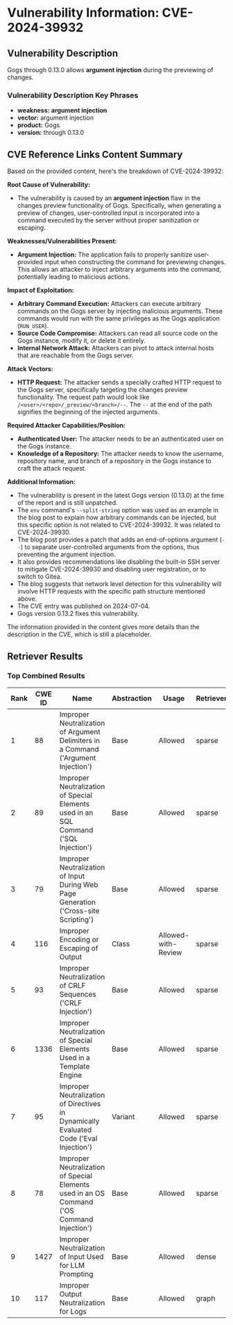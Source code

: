 # Vulnerability Information: CVE-2024-39932

## Vulnerability Description
Gogs through 0.13.0 allows **argument injection** during the previewing of changes.

### Vulnerability Description Key Phrases
- **weakness:** **argument injection**
- **vector:** argument injection
- **product:** Gogs
- **version:** through 0.13.0

## CVE Reference Links Content Summary
Based on the provided content, here's the breakdown of CVE-2024-39932:

**Root Cause of Vulnerability:**
- The vulnerability is caused by an **argument injection** flaw in the changes preview functionality of Gogs. Specifically, when generating a preview of changes, user-controlled input is incorporated into a command executed by the server without proper sanitization or escaping.

**Weaknesses/Vulnerabilities Present:**
- **Argument Injection:** The application fails to properly sanitize user-provided input when constructing the command for previewing changes. This allows an attacker to inject arbitrary arguments into the command, potentially leading to malicious actions.

**Impact of Exploitation:**
- **Arbitrary Command Execution:** Attackers can execute arbitrary commands on the Gogs server by injecting malicious arguments. These commands would run with the same privileges as the Gogs application (`RUN_USER`).
- **Source Code Compromise:** Attackers can read all source code on the Gogs instance, modify it, or delete it entirely.
- **Internal Network Attack:** Attackers can pivot to attack internal hosts that are reachable from the Gogs server.

**Attack Vectors:**
- **HTTP Request:** The attacker sends a specially crafted HTTP request to the Gogs server, specifically targeting the changes preview functionality. The request path would look like `/<user>/<repo>/_preview/<branch>/--`. The `--` at the end of the path signifies the beginning of the injected arguments.

**Required Attacker Capabilities/Position:**
- **Authenticated User:** The attacker needs to be an authenticated user on the Gogs instance.
- **Knowledge of a Repository:** The attacker needs to know the username, repository name, and branch of a repository in the Gogs instance to craft the attack request.

**Additional Information:**
- The vulnerability is present in the latest Gogs version (0.13.0) at the time of the report and is still unpatched.
- The `env` command's `--split-string` option was used as an example in the blog post to explain how arbitrary commands can be injected, but this specific option is not related to CVE-2024-39932. It was related to CVE-2024-39930.
- The blog post provides a patch that adds an end-of-options argument (`--`) to separate user-controlled arguments from the options, thus preventing the argument injection.
- It also provides recommendations like disabling the built-in SSH server to mitigate CVE-2024-39930 and disabling user registration, or to switch to Gitea.
- The blog suggests that network level detection for this vulnerability will involve HTTP requests with the specific path structure mentioned above.
- The CVE entry was published on 2024-07-04.
- Gogs version 0.13.2 fixes this vulnerability.

The information provided in the content gives more details than the description in the CVE, which is still a placeholder.

## Retriever Results

### Top Combined Results

| Rank | CWE ID | Name | Abstraction | Usage  | Retrievers | Individual Scores |
|------|--------|------|-------------|-------|------------|-------------------|
| 1 | 88 | Improper Neutralization of Argument Delimiters in a Command ('Argument Injection') | Base | Allowed | sparse | 0.087 |
| 2 | 89 | Improper Neutralization of Special Elements used in an SQL Command ('SQL Injection') | Base | Allowed | sparse | 0.081 |
| 3 | 79 | Improper Neutralization of Input During Web Page Generation ('Cross-site Scripting') | Base | Allowed | sparse | 0.080 |
| 4 | 116 | Improper Encoding or Escaping of Output | Class | Allowed-with-Review | sparse | 0.080 |
| 5 | 93 | Improper Neutralization of CRLF Sequences ('CRLF Injection') | Base | Allowed | sparse | 0.076 |
| 6 | 1336 | Improper Neutralization of Special Elements Used in a Template Engine | Base | Allowed | sparse | 0.072 |
| 7 | 95 | Improper Neutralization of Directives in Dynamically Evaluated Code ('Eval Injection') | Variant | Allowed | sparse | 0.070 |
| 8 | 78 | Improper Neutralization of Special Elements used in an OS Command ('OS Command Injection') | Base | Allowed | sparse | 0.069 |
| 9 | 1427 | Improper Neutralization of Input Used for LLM Prompting | Base | Allowed | dense | 0.451 |
| 10 | 117 | Improper Output Neutralization for Logs | Base | Allowed | graph | 0.003 |

